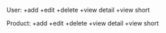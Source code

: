 User: +add
      +edit
      +delete
      +view detail
      +view short

Product: +add
         +edit
         +delete
         +view detail
         +view short
